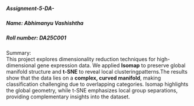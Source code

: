 ##### Assignment-5-DA-  
##### Name: Abhimanyu Vashishtha
##### Roll number: DA25C001

Summary:  
This project explores dimensionality reduction techniques for high-dimensional gene expression data. We applied **Isomap** to preserve global manifold structure  and **t-SNE** to reveal local clusteringpatterns.The results show that the data lies on a **complex, curved manifold**, making classification challenging due to   overlapping categories. Isomap highlights the global geometry, while t-SNE emphasizes local group separations, providing complementary insights into the dataset.  







